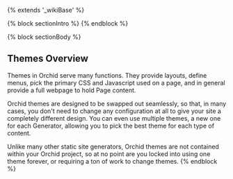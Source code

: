 ---
---

{% extends '_wikiBase' %}

{% block sectionIntro %}
{% endblock %}

{% block sectionBody %}
## Themes Overview

Themes in Orchid serve many functions. They provide layouts, define menus, pick the primary CSS and Javascript used on
a page, and in general provide a full webpage to hold Page content. 

Orchid themes are designed to be swapped out seamlessly, so that, in many cases, you don't need to change any 
configuration at all to give your site a completely different design. You can even use multiple themes, a new one for 
each Generator, allowing you to pick the best theme for each type of content.

Unlike many other static site generators, Orchid themes are not contained within your Orchid project, so at no point are 
you locked into using one theme forever, or requiring a ton of work to change themes. 
{% endblock %}